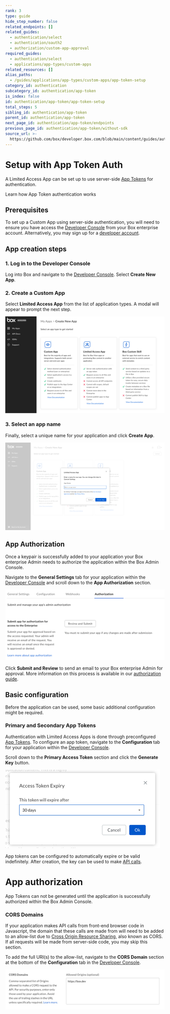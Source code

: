 ```yaml
---
rank: 3
type: guide
hide_step_number: false
related_endpoints: []
related_guides:
  - authentication/select
  - authentication/oauth2
  - authorization/custom-app-approval
required_guides:
  - authentication/select
  - applications/app-types/custom-apps
related_resources: []
alias_paths:
  - /guides/applications/app-types/custom-apps/app-token-setup
category_id: authentication
subcategory_id: authentication/app-token
is_index: false
id: authentication/app-token/app-token-setup
total_steps: 5
sibling_id: authentication/app-token
parent_id: authentication/app-token
next_page_id: authentication/app-token/endpoints
previous_page_id: authentication/app-token/without-sdk
source_url: >-
  https://github.com/box/developer.box.com/blob/main/content/guides/authentication/app-token/app-token-setup.md
---
```

# Setup with App Token Auth

A Limited Access App can be set up to use server-side [App Tokens][app-token]
for authentication.

<CTA to='g://authentication/app-token'>

Learn how App Token authentication works

</CTA>

## Prerequisites

To set up a Custom App using server-side authentication, you will need to ensure
you have access the [Developer Console][devconsole] from your Box enterprise
account. Alternatively, you may sign up for a [developer account][devaccount].

## App creation steps

### 1. Log in to the Developer Console

Log into Box and navigate to the [Developer Console][devconsole].
Select **Create New App**.

### 2. Create a Custom App

Select **Limited Access App** from the list of application types.
A modal will appear to prompt the next step.

<ImageFrame border>

![Application selection screen](../images/select-app-type.png)

</ImageFrame>

### 3. Select an app name

Finally, select a unique name for your application and click **Create App**.

<ImageFrame border width="600" center>

![App name form](../images/limited-access-naming.png)

</ImageFrame>

## App Authorization

Once a keypair is successfully added to your application your Box enterprise
Admin needs to authorize the application within the Box Admin Console.

Navigate to the **General Settings** tab for your application within the
[Developer Console][devconsole] and scroll down to the **App Authorization**
section.

<ImageFrame border width="400" center>

![Add and Manage keys](../images/app-authorization.png)

</ImageFrame>

Click **Submit and Review** to send an email to your Box enterprise Admin for
approval. More information on this process is available in our
[authorization guide][auth].

## Basic configuration

Before the application can be used, some basic additional configuration might be
required.

### Primary and Secondary App Tokens

Authentication with Limited Access Apps is done through preconfigured [App
Tokens][app-token]. To configure an app token, navigate to the **Configuration**
tab for your application within the [Developer Console][devconsole].

Scroll down to the **Primary Access Token** section and click the
**Generate Key** button.

<ImageFrame border width="600" center>

![Create an app token](../images/app-generate-key.png)

</ImageFrame>

App tokens can be configured to automatically expire or be valid indefinitely.
After creation, the key can be used to make [API calls][api-calls].

<Message warning>

# App authorization

App Tokens can not be generated until the application is successfully
authorized within the Box Admin Console.

</Message>

### CORS Domains

If your application makes API calls from front-end browser code in
Javascript, the domain that these calls are made from will need to be
added to an allow-list due to [Cross Origin Resource Sharing][cors],
also known as CORS. If all requests will be made from server-side code,
you may skip this section.

To add the full URI(s) to the allow-list, navigate to the **CORS Domain**
section at the bottom of the **Configuration** tab in the
[Developer Console][devconsole].

<ImageFrame border>

![App name form](../images/app-cors.png)

</ImageFrame>

[devconsole]: https://app.box.com/developers/console
[devaccount]: https://account.box.com/signup/n/developer
[devtoken]: g://authentication/tokens/developer-tokens
[scopes]: g://api-calls/permissions-and-errors/scopes
[cors]: https://en.wikipedia.org/wiki/Cross-origin_resource_sharing
[app-token]: g://authentication/app-token
[api-calls]: g://api-calls
[auth]: g://authorization